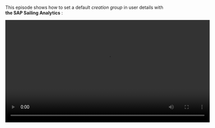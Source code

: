 This episode shows how to set a default *creation group* in user details with **the SAP Sailing Analytics** :

  <video controls="true" width="640" src="https://sapsailing-documentation.s3-eu-west-1.amazonaws.com/adminconsole/SettingDefaultCreationGroupInUserDetails.mp4" type="video/mp4">
  Your browser does not support the video tag.
</video>